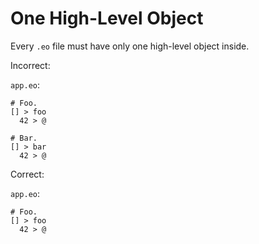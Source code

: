 # One High-Level Object

Every `.eo` file must have only one high-level object inside.

Incorrect:

`app.eo`:

```eo
# Foo.
[] > foo
  42 > @

# Bar.
[] > bar
  42 > @
```

Correct:

`app.eo`:

```eo
# Foo.
[] > foo
  42 > @
```
